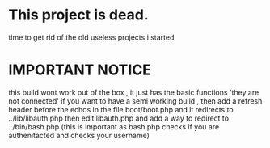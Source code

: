 # This project is dead.

time to get rid of the old useless projects i started

# IMPORTANT NOTICE
this build wont work out of the box , it just has the basic functions 'they are not connected'
if you want to have a semi working build , then add a refresh header before the echos in the file boot/boot.php and it redirects to ../lib/libauth.php
then edit libauth.php and add a way to redirect to ../bin/bash.php (this is important as bash.php checks if you are authenitacted and checks your username)
